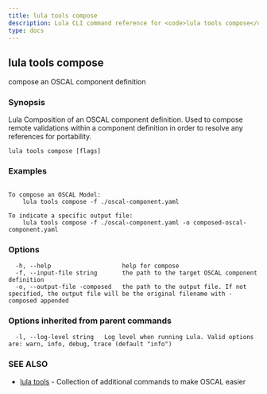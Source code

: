 ```yaml
---
title: lula tools compose
description: Lula CLI command reference for <code>lula tools compose</code>.
type: docs
---
```

## lula tools compose

compose an OSCAL component definition

### Synopsis

Lula Composition of an OSCAL component definition. Used to compose remote validations within a component definition in order to resolve any references for portability.

```
lula tools compose [flags]
```

### Examples

```

To compose an OSCAL Model:
	lula tools compose -f ./oscal-component.yaml

To indicate a specific output file:
	lula tools compose -f ./oscal-component.yaml -o composed-oscal-component.yaml

```

### Options

```
  -h, --help                    help for compose
  -f, --input-file string       the path to the target OSCAL component definition
  -o, --output-file -composed   the path to the output file. If not specified, the output file will be the original filename with -composed appended
```

### Options inherited from parent commands

```
  -l, --log-level string   Log level when running Lula. Valid options are: warn, info, debug, trace (default "info")
```

### SEE ALSO

* [lula tools](/cli/cli-commands/lula_tools/)	 - Collection of additional commands to make OSCAL easier

